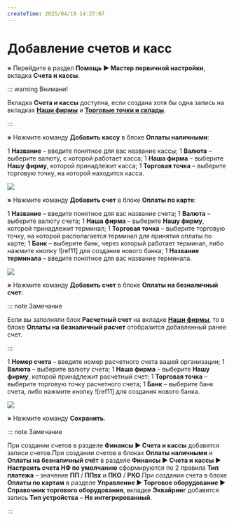 ```yaml
---
createTime: 2025/04/19 14:27:07
---
```

# Добавление счетов и касс

**»** Перейдите в раздел **Помощь ► Мастер первичной настройки**, вкладка **Счета и кассы**.

::: warning Внимани!

Вкладка **Счета и кассы** доступна, если создана хотя бы одна запись на вкладках [**Наши фирмы**](#3001121b-4890-48a8-a5d1-91eeb221876c) и [**Торговые точки и склады**](#4a058862-13b3-4d54-85a2-f9978df07b43). 

:::

**»** Нажмите команду **Добавить кассу** в блоке **Оплаты наличными**:

1  **Название** – введите понятное для вас название кассы;
1  **Валюта** – выберите валюту, с которой работает касса;
1  **Наша фирма** – выберите **Нашу фирму**, которой принадлежит касса;
1  **Торговая точка** – выберите торговую точку, на которой находится касса.

   ![](../../assets/guide/Aspose.Words.6f13226c-9016-4dda-be57-653ed66d987a.093.png)

**»** Нажмите команду **Добавить счет** в блоке **Оплаты по карте**:

1  **Название** – введите понятное для вас название счета;
1  **Валюта** – выберите валюту счета;
1  **Наша фирма** – выберите **Нашу фирму**, которой принадлежит терминал;
1  **Торговая точка** – выберите торговую точку, на которой располагается терминал для принятия оплаты по карте;
1  **Банк** – выберите банк, через который работает терминал, либо нажмите кнопку ![ref11] для создания нового банка;
1  **Название терминала** – введите понятное для вас название терминала.

   ![](../../assets/guide/Aspose.Words.6f13226c-9016-4dda-be57-653ed66d987a.094.png)

**»** Нажмите команду **Добавить счет** в блоке **Оплаты на безналичный счет**:

::: note Замечание

Если вы заполняли блок **Расчетный счет** на вкладке [**Наши фирмы**](#3001121b-4890-48a8-a5d1-91eeb221876c), то в блоке **Оплаты на безналичный расчет** отобразится добавленный ранее счет.

:::

1  **Номер счета** – введите номер расчетного счета вашей организации;
1  **Валюта** – выберите валюту счета;
1  **Наша фирма** – выберите **Нашу фирму**, которой принадлежит расчетный счет;
1  **Торговая точка** – выберите торговую точку расчетного счета;
1  **Банк** – выберите банк счета, либо нажмите кнопку ![ref11] для создания нового банка.

   ![](../../assets/guide/Aspose.Words.6f13226c-9016-4dda-be57-653ed66d987a.095.png)

**»** Нажмите команду **Сохранить**. 

::: note Замечание

При создании счетов в разделе **Финансы ► Счета и кассы** добавятся записи счетов.При создании счетов в блоках **Оплаты наличными** и **Оплаты на безналичный счёт** в разделе **Финансы ► Счета и кассы ► Настроить счета НФ по умолчанию** сформируются по 2 правила **Тип платежа** – значение **ПП** / **ППвх** и **ПКО** / **РКО**.При создании счета в блоке **Оплаты по картам** в разделе **Управление ► Торговое оборудование ► Справочник торгового оборудования**, вкладке **Эквайринг** добавится запись **Тип устройства** – **Не интегрированный**.

:::